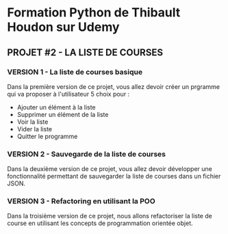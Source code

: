 # Formation Python de Thibault Houdon sur Udemy

## PROJET #2 - LA LISTE DE COURSES

### VERSION 1 - La liste de courses basique

Dans la première version de ce projet, vous allez devoir créer un prgramme qui va proposer à l'utilisateur 5 choix pour :

- Ajouter un élément à la liste
- Supprimer un élément de la liste
- Voir la liste
- Vider la liste
- Quitter le programme

### VERSION 2 - Sauvegarde de la liste de courses

Dans la deuxième version de ce projet, vous allez devoir développer une fonctionnalité permettant de sauvegarder la liste de courses dans un fichier JSON.

### VERSION 3 - Refactoring en utilisant la POO

Dans la troisième version de ce projet, nous allons refactoriser la liste de course en utilisant les concepts de programmation orientée objet.
